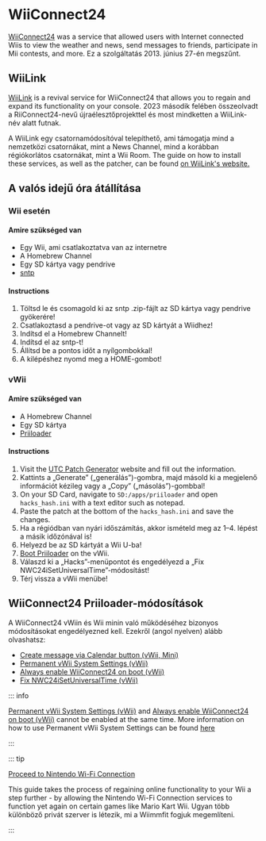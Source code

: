 # WiiConnect24

<!--
This guide provides the means of regaining WiiConnect24 functionality on your console via RiiConnect24.
Although not at all necessary, it is a "nice to have" feature that was originally used for online connectivity in certain applications on the console.
These apps include the Forecast/News Channel, Nintendo Channel, Check Mii Out Channel, some Japan-exclusive channels, and more.
-->

[WiiConnect24](https://wikipedia.org/wiki/WiiConnect24) was a service that allowed users with Internet connected Wiis to view the weather and news, send messages to friends, participate in Mii contests, and more. Ez a szolgáltatás 2013. június 27-én megszűnt.

## WiiLink

[WiiLink](https://www.wiilink24.com/) is a revival service for WiiConnect24 that allows you to regain and expand its functionality on your console.
2023 második felében összeolvadt a RiiConnect24-nevű újraélesztőprojekttel és most mindketten a WiiLink-név alatt futnak.

A WiiLink egy csatornamódosítóval telepíthető, ami támogatja mind a nemzetközi csatornákat, mint a News Channel, mind a korábban régiókorlátos csatornákat, mint a Wii Room.
The guide on how to install these services, as well as the patcher, can be found [on WiiLink's website.](https://www.wiilink24.com/guide/)

<!-- move this back to another page? or no -->

## A valós idejű óra átállítása

### Wii esetén

#### Amire szükséged van

- Egy Wii, ami csatlakoztatva van az internetre
- A Homebrew Channel
- Egy SD kártya vagy pendrive
- [sntp](https://oscwii.org/library/app/sntp)

#### Instructions

1. Töltsd le és csomagold ki az sntp .zip-fájlt az SD kártya vagy pendrive gyökerére!
2. Csatlakoztasd a pendrive-ot vagy az SD kártyát a Wiidhez!
3. Indítsd el a Homebrew Channelt!
4. Indítsd el az sntp-t!
5. Állítsd be a pontos időt a nyílgombokkal!
6. A kilépéshez nyomd meg a HOME-gombot!

### vWii

#### Amire szükséged van

- A Homebrew Channel
- Egy SD kártya
- [Priiloader](priiloader)

#### Instructions

1. Visit the [UTC Patch Generator](https://garyodernichts.github.io/priiloader-patch-gen/) website and fill out the information.
2. Kattints a „Generate” („generálás”)-gombra, majd másold ki a megjelenő információt kézileg vagy a „Copy” („másolás”)-gombbal!
3. On your SD Card, navigate to `SD:/apps/priiloader` and open `hacks_hash.ini` with a text editor such as notepad.
4. Paste the patch at the bottom of the `hacks_hash.ini` and save the changes.
5. Ha a régiódban van nyári időszámítás, akkor ismételd meg az 1–4. lépést a másik időzónával is!
6. Helyezd be az SD kártyát a Wii U-ba!
7. [Boot Priiloader](priiloader#section-iii---entering-priiloader) on the vWii.
8. Válaszd ki a „Hacks”-menüpontot és engedélyezd a „Fix NWC24iSetUniversalTime”-módosítást!
9. Térj vissza a vWii menübe!

## WiiConnect24 Priiloader-módosítások

A WiiConnect24 vWiin és Wii minin való működéséhez bizonyos módosításokat engedélyezned kell. Ezekről (angol nyelven) alább olvashatsz:

- [Create message via Calendar button (vWii, Mini)](https://dacotaco.github.io/priiloader/docs/HACKSLIST.html#create-message-via-calendar-button-vwii-mini)
- [Permanent vWii System Settings (vWii)](https://dacotaco.github.io/priiloader/docs/HACKSLIST.html#permanent-vwii-system-settings-vwii)
- [Always enable WiiConnect24 on boot (vWii)](https://dacotaco.github.io/priiloader/docs/HACKSLIST.html#always-enable-wiiconnect24-on-boot-vwii)
- [Fix NWC24iSetUniversalTime (vWii)](https://dacotaco.github.io/priiloader/docs/HACKSLIST.html#fix-nwc24isetuniversaltime-vwii)

::: info

[Permanent vWii System Settings (vWii)](https://dacotaco.github.io/priiloader/docs/HACKSLIST.html#permanent-vwii-system-settings-vwii) and [Always enable WiiConnect24 on boot (vWii)](https://dacotaco.github.io/priiloader/docs/HACKSLIST.html#always-enable-wiiconnect24-on-boot-vwii) cannot be enabled at the same time. More information on how to use Permanent vWii System Settings can be found [here](https://dacotaco.github.io/priiloader/docs/FAQ.html#how-to-use-permanent-wii-system-settings-on-vwii)

:::

::: tip

[Proceed to Nintendo Wi-Fi Connection](wiimmfi)

This guide takes the process of regaining online functionality to your Wii a step further - by allowing the Nintendo Wi-Fi Connection services to function yet again on certain games like Mario Kart Wii. Ugyan több különböző privát szerver is létezik, mi a Wiimmfit fogjuk megemlíteni.

:::
